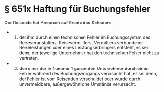 # § 651x Haftung für Buchungsfehler
Der Reisende hat Anspruch auf Ersatz des Schadens,
* 1. der ihm durch einen technischen Fehler im Buchungssystem des Reiseveranstalters, Reisevermittlers, Vermittlers verbundener Reiseleistungen oder eines Leistungserbringers entsteht, es sei denn, der jeweilige Unternehmer hat den technischen Fehler nicht zu vertreten,
* 2. den einer der in Nummer 1 genannten Unternehmer durch einen Fehler während des Buchungsvorgangs verursacht hat, es sei denn, der Fehler ist vom Reisenden verschuldet oder wurde durch unvermeidbare, außergewöhnliche Umstände verursacht.